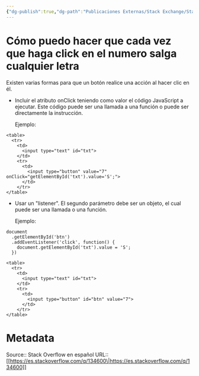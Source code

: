 ```yaml
---
{"dg-publish":true,"dg-path":"Publicaciones Externas/Stack Exchange/Stack Overflow en español/es.stackoverflow.com-134600.md","permalink":"/publicaciones-externas/stack-exchange/stack-overflow-en-espanol/es-stackoverflow-com-134600/","title":"Cómo puedo hacer que cada vez que haga click en el numero salga cualquier letra","hide":true,"noteIcon":"default","created":"2024-04-03T12:49:10.506-06:00","updated":"2024-04-05T16:43:52.826-06:00"}
---
```


# Cómo puedo hacer que cada vez que haga click en el numero salga cualquier letra

Existen varias formas para que un botón realice una acción al hacer clic en él.

- Incluir el atributo onClick teniendo como valor el código JavaScript a ejecutar. Este código puede ser una llamada a una función o puede ser directamente la instrucción.

  Ejemplo:

<!-- begin snippet: js hide: false console: true babel: false -->

<!-- language: lang-html -->

    <table>
      <tr>
        <td>
          <input type="text" id="txt">
        </td>
        <tr>
          <td>
            <input type="button" value="7" onClick="getElementById('txt').value='S';">
          </td>
        </tr>
    </table>

<!-- end snippet -->

- Usar un "listener". El segundo parámetro debe ser un objeto, el cual puede ser una llamada o una función.

  Ejemplo:

<!-- begin snippet: js hide: false console: true babel: false -->

<!-- language: lang-js -->

    document
      .getElementById('btn')
      .addEventListener('click', function() {
        document.getElementById('txt').value = 'S';
      })

<!-- language: lang-html -->

    <table>
      <tr>
        <td>
          <input type="text" id="txt">
        </td>
        <tr>
          <td>
            <input type="button" id="btn" value="7">
          </td>
        </tr>
    </table>

<!-- end snippet -->



# Metadata
Source:: Stack Overflow en español
URL:: [[https://es.stackoverflow.com/q/134600\|https://es.stackoverflow.com/q/134600]]

